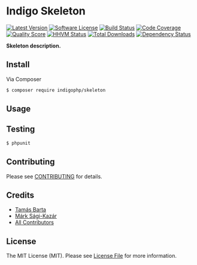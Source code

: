 # Indigo Skeleton

[![Latest Version](https://img.shields.io/github/release/indigophp/skeleton.svg?style=flat-square)](https://github.com/indigophp/skeleton/releases)
[![Software License](https://img.shields.io/badge/license-MIT-brightgreen.svg?style=flat-square)](LICENSE)
[![Build Status](https://img.shields.io/travis/indigophp/skeleton/develop.svg?style=flat-square)](https://travis-ci.org/indigophp/skeleton)
[![Code Coverage](https://img.shields.io/scrutinizer/coverage/g/indigophp/skeleton.svg?style=flat-square)](https://scrutinizer-ci.com/g/indigophp/skeleton)
[![Quality Score](https://img.shields.io/scrutinizer/g/indigophp/skeleton.svg?style=flat-square)](https://scrutinizer-ci.com/g/indigophp/skeleton)
[![HHVM Status](https://img.shields.io/hhvm/indigophp/skeleton.svg?style=flat-square)](http://hhvm.h4cc.de/package/indigophp/skeleton)
[![Total Downloads](https://img.shields.io/packagist/dt/indigophp/skeleton.svg?style=flat-square)](https://packagist.org/packages/indigophp/skeleton)
[![Dependency Status](https://img.shields.io/versioneye/d/php/indigophp:skeleton.svg?style=flat-square)](https://www.versioneye.com/php/indigophp:skeleton)

**Skeleton description.**


## Install

Via Composer

``` bash
$ composer require indigophp/skeleton
```


## Usage


## Testing

``` bash
$ phpunit
```


## Contributing

Please see [CONTRIBUTING](CONTRIBUTING.md) for details.


## Credits

- [Tamás Barta](https://github.com/TamasBarta)
- [Márk Sági-Kazár](https://github.com/sagikazarmark)
- [All Contributors](https://github.com/indigophp/skeleton/contributors)


## License

The MIT License (MIT). Please see [License File](LICENSE) for more information.
